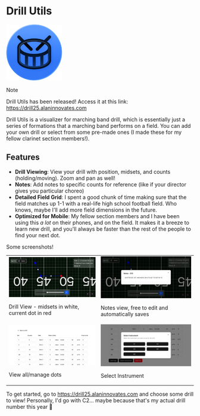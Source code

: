 # Drill Utils

<img src="github/assets/drill-utils-icon.png" alt="Icon" width="150px">

> [!NOTE]  
> Drill Utils has been released! Access it at this link: https://drill25.alaninnovates.com


Drill Utils is a visualizer for marching band drill, which is essentially just a series of formations that a marching band performs on a field. You can add your own drill or select from some pre-made ones (I made these for my fellow clarinet section members!).

## Features

- **Drill Viewing**: View your drill with position, midsets, and counts (holding/moving). Zoom and pan as well!
- **Notes**: Add notes to specific counts for reference (like if your director gives you particular choreo)
- **Detailed Field Grid**: I spent a good chunk of time making sure that the field matches up 1-1 with a real-life high school football field. Who knows, maybe I'll add more field dimensions in the future.
- **Optimized for Mobile**: My fellow section members and I have been using this *a lot* on their phones, and on the field. It makes it a breeze to learn new drill, and you'll always be faster than the rest of the people to find your next dot.

Some screenshots!
<table>
    <tr>
        <td>
            <img src="github/assets/drill_view.png" alt="Home Page" width="300">
            <p>Drill View - midsets in white, current dot in red</p>
        </td>
        <td>
            <img src="github/assets/notes_view.png" alt="Create Page" width="300">
            <p>Notes view, free to edit and automatically saves</p>
        </td>
    </tr>
    <tr>
        <td>
            <img src="github/assets/dots_manager.png" alt="Free Response Prompt" width="300">
            <p>View all/manage dots</p>
        </td>
        <td>
            <img src="github/assets/instrument_select.png" alt="Multiple Choice Question" width="300">
            <p>Select Instrument</p>
        </td>
    </tr>
</table>

To get started, go to https://drill25.alaninnovates.com and choose some drill to view! Personally, I'd go with C2... maybe because that's my actual drill number this year 👀